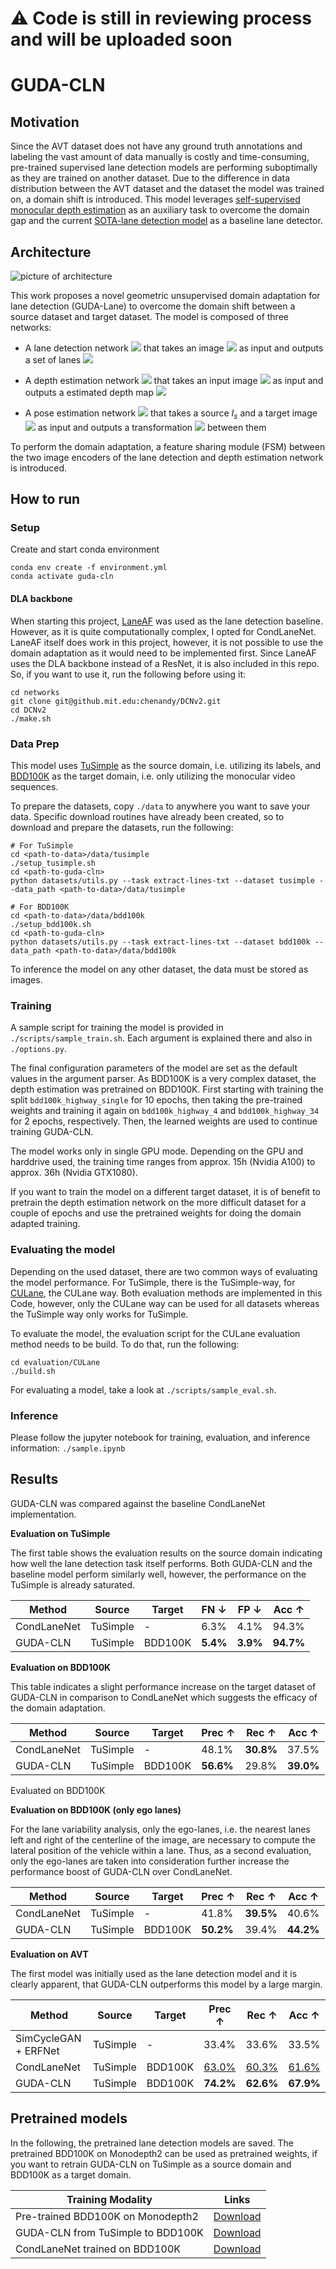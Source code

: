 # ⚠️ Code is still in reviewing process and will be uploaded soon

# GUDA-CLN

<!--![example lane detection](assets/example.gif)-->

## Motivation

Since the AVT dataset does not have any ground truth annotations and labeling the vast amount of data manually is costly and time-consuming, pre-trained supervised lane detection models are performing suboptimally as they are trained on another dataset. Due to the difference in data distribution between the AVT dataset and the dataset the model was trained on, a domain shift is introduced. This model leverages [self-supervised monocular depth estimation](https://github.com/nianticlabs/monodepth2) as an auxiliary task to overcome the domain gap and the current [SOTA-lane detection model](https://github.com/aliyun/conditional-lane-detection) as a baseline lane detector.

## Architecture
![picture of architecture](assets/cln-guda-architecture.jpg)

This work proposes a novel geometric unsupervised domain adaptation for lane detection (GUDA-Lane) to overcome the domain shift between a source dataset and target dataset. The model is composed of three networks:

- A lane detection network <img src="https://render.githubusercontent.com/render/math?math=f_L: I \rightarrow \hat{M}"> that takes an image <img src="https://render.githubusercontent.com/render/math?math=I"> as input and outputs a set of lanes <img src="https://render.githubusercontent.com/render/math?math=\hat{M}">

- A depth estimation network <img src="https://render.githubusercontent.com/render/math?math=f_D: I \rightarrow \hat{D}"> that takes an input image <img src="https://render.githubusercontent.com/render/math?math=I"> as input and outputs a estimated depth map <img src="https://render.githubusercontent.com/render/math?math=\hat{D}">

- A pose estimation network <img src="https://render.githubusercontent.com/render/math?math=f_P: {I_s, I_t} \rightarrow \hat{T}_{s\rightarrow t}"> that takes a source $I_s$ and a target image <img src="https://render.githubusercontent.com/render/math?math=I_t"> as input and outputs a transformation <img src="https://render.githubusercontent.com/render/math?math=\hat{T}_{s\rightarrow t}"> between them

To perform the domain adaptation, a feature sharing module (FSM) between the two image encoders of the lane detection and depth estimation network is introduced.

## How to run

### Setup

Create and start conda environment

```
conda env create -f environment.yml
conda activate guda-cln
```

#### DLA backbone

When starting this project, [LaneAF](https://github.com/sel118/LaneAF) was used as the lane detection baseline. However, as it is quite computationally complex, I opted for CondLaneNet. LaneAF itself does work in this project, however, it is not possible to use the domain adaptation as it would need to be implemented first. Since LaneAF uses the DLA backbone instead of a ResNet, it is also included in this repo. So, if you want to use it, run the following before using it:

```
cd networks
git clone git@github.mit.edu:chenandy/DCNv2.git
cd DCNv2
./make.sh
```

### Data Prep

This model uses [TuSimple](https://github.com/TuSimple/tusimple-benchmark/tree/master/doc/lane_detection) as the source domain, i.e. utilizing its labels, and [BDD100K](https://www.bdd100k.com/) as the target domain, i.e. only utilizing the monocular video sequences.

To prepare the datasets, copy `./data` to anywhere you want to save your data. Specific download routines have already been created, so to download and prepare the datasets, run the following:

```
# For TuSimple
cd <path-to-data>/data/tusimple
./setup_tusimple.sh
cd <path-to-guda-cln>
python datasets/utils.py --task extract-lines-txt --dataset tusimple --data_path <path-to-data>/data/tusimple

# For BDD100K
cd <path-to-data>/data/bdd100k
./setup_bdd100k.sh
cd <path-to-guda-cln>
python datasets/utils.py --task extract-lines-txt --dataset bdd100k --data_path <path-to-data>/data/bdd100k
```

To inference the model on any other dataset, the data must be stored as images.

### Training

A sample script for training the model is provided in `./scripts/sample_train.sh`. Each argument is explained there and also in `./options.py`.

The final configuration parameters of the model are set as the default values in the argument parser. As BDD100K is a very complex dataset, the depth estimation was pretrained on BDD100K. First starting with training the split `bdd100k_highway_single` for 10 epochs, then taking the pre-trained weights and training it again on `bdd100k_highway_4` and `bdd100k_highway_34` for 2 epochs, respectively. Then, the learned weights are used to continue training GUDA-CLN.

The model works only in single GPU mode. Depending on the GPU and harddrive used, the training time ranges from approx. 15h (Nvidia A100) to approx. 36h (Nvidia GTX1080).

If you want to train the model on a different target dataset, it is of benefit to pretrain the depth estimation network on the more difficult dataset for a couple of epochs and use the pretrained weights for doing the domain adapted training.

### Evaluating the model

Depending on the used dataset, there are two common ways of evaluating the model performance. For TuSimple, there is the TuSimple-way, for [CULane](https://xingangpan.github.io/projects/CULane.html), the CULane way. Both evaluation methods are implemented in this Code, however, only the CULane way can be used for all datasets whereas the TuSimple way only works for TuSimple.

To evaluate the model, the evaluation script for the CULane evaluation method needs to be build. To do that, run the following:

```
cd evaluation/CULane
./build.sh
```

For evaluating a model, take a look at `./scripts/sample_eval.sh`.


### Inference

Please follow the jupyter notebook for training, evaluation, and inference information: `./sample.ipynb`

## Results

GUDA-CLN was compared against the baseline CondLaneNet implementation. 

**Evaluation on TuSimple**

The first table shows the evaluation results on the source domain indicating how well the lane detection task itself performs. Both GUDA-CLN and the baseline model perform similarly well, however, the performance on the TuSimple is already saturated.

| Method | Source | Target | FN &#8595; | FP &#8595; | Acc &#8593; |
| --- | --- | --- | --- | --- | --- |
| CondLaneNet | TuSimple | - | 6.3% | 4.1% | 94.3% |
| GUDA-CLN | TuSimple | BDD100K | **5.4%** | **3.9%** | **94.7%** |

**Evaluation on BDD100K**

This table indicates a slight performance increase on the target dataset of GUDA-CLN in comparison to CondLaneNet which suggests the efficacy of the domain adaptation.

| Method | Source | Target | Prec &#8593; | Rec &#8593; | Acc &#8593; |
| --- | --- | --- | --- | --- | --- |
| CondLaneNet | TuSimple | - | 48.1% | **30.8%** | 37.5% |
| GUDA-CLN | TuSimple | BDD100K | **56.6%** | 29.8% | **39.0%** |
Evaluated on BDD100K

**Evaluation on BDD100K (only ego lanes)**

For the lane variability analysis, only the ego-lanes, i.e. the nearest lanes left and right of the centerline of the image, are necessary to compute the lateral position of the vehicle within a lane. Thus, as a second evaluation, only the ego-lanes are taken into consideration further increase the performance boost of GUDA-CLN over CondLaneNet.

| Method | Source | Target | Prec &#8593; | Rec &#8593; | Acc &#8593; |
| --- | --- | --- | --- | --- | --- |
| CondLaneNet | TuSimple | - | 41.8% | **39.5%** | 40.6% |
| GUDA-CLN | TuSimple | BDD100K | **50.2%** | 39.4% | **44.2%** |

**Evaluation on AVT**

The first model was initially used as the lane detection model and it is clearly apparent, that GUDA-CLN outperforms this model by a large margin.

| Method | Source | Target | Prec &#8593; | Rec &#8593; | Acc &#8593; |
| --- | --- | --- | --- | --- | --- |
| SimCycleGAN + ERFNet | TuSimple | - | 33.4% | 33.6% | 33.5% |
| CondLaneNet | TuSimple | BDD100K | <ins>63.0%</ins> | <ins>60.3%</ins> | <ins>61.6%</ins> |
| GUDA-CLN | TuSimple | BDD100K | **74.2%** | **62.6%** | **67.9%** |

## Pretrained models

In the following, the pretrained lane detection models are saved. The pretrained BDD100K on Monodepth2 can be used as pretrained weights, if you want to retrain GUDA-CLN on TuSimple as a source domain and BDD100K as a target domain. 

| Training Modality | Links |
| --- | --- |
| Pre-trained BDD100K on Monodepth2                      | [Download](https://www.dropbox.com/s/o4bqk6zvn8qf0z1/md-bdd.tar.gz?dl=0) |
| GUDA-CLN from TuSimple to BDD100K | [Download](https://www.dropbox.com/s/hr0cvxg6ojkww0h/da-cln-tus-bdd.tar.gz?dl=0) |
| CondLaneNet trained on BDD100K                         | [Download](https://www.dropbox.com/s/baklo5aqyxo6dcp/cln-bdd.tar.gz?dl=0) |
